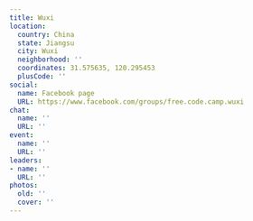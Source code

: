 ```yaml
---
title: Wuxi
location:
  country: China
  state: Jiangsu
  city: Wuxi
  neighborhood: ''
  coordinates: 31.575635, 120.295453
  plusCode: ''
social:
  name: Facebook page
  URL: https://www.facebook.com/groups/free.code.camp.wuxi
chat:
  name: ''
  URL: ''
event:
  name: ''
  URL: ''
leaders:
- name: ''
  URL: ''
photos:
  old: ''
  cover: ''
---
```

